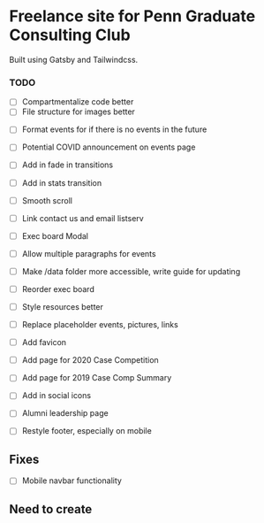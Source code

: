 # Freelance site for Penn Graduate Consulting Club

Built using Gatsby and Tailwindcss.

### TODO

- [ ] Compartmentalize code better
- [ ] File structure for images better

* [ ] Format events for if there is no events in the future
* [ ] Potential COVID announcement on events page

* [ ] Add in fade in transitions
* [ ] Add in stats transition
* [ ] Smooth scroll

* [ ] Link contact us and email listserv
* [ ] Exec board Modal
* [ ] Allow multiple paragraphs for events
* [ ] Make /data folder more accessible, write guide for updating
* [ ] Reorder exec board
* [ ] Style resources better
* [ ] Replace placeholder events, pictures, links
* [ ] Add favicon

* [ ] Add page for 2020 Case Competition
* [ ] Add page for 2019 Case Comp Summary
* [ ] Add in social icons
* [ ] Alumni leadership page
* [ ] Restyle footer, especially on mobile

## Fixes

- [ ] Mobile navbar functionality

## Need to create
